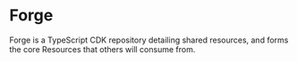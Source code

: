# Forge
Forge is a TypeScript CDK repository detailing shared resources, and forms the core Resources that others will consume from.
